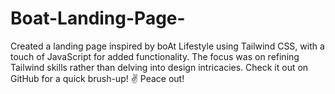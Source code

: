 # Boat-Landing-Page-
Created a landing page inspired by boAt Lifestyle using Tailwind CSS, with a touch of JavaScript for added functionality. The focus was on refining Tailwind skills rather than delving into design intricacies. Check it out on GitHub for a quick brush-up! ✌️ Peace out!
